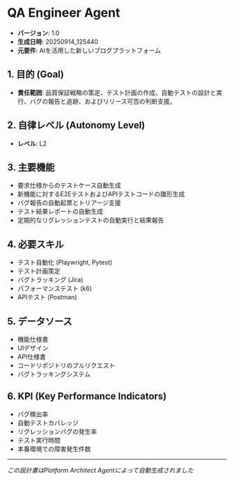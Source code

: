 # QA Engineer Agent

- **バージョン**: 1.0
- **生成日時**: 20250914_125440
- **元要件**: AIを活用した新しいブログプラットフォーム

## 1. 目的 (Goal)
- **責任範囲**: 品質保証戦略の策定、テスト計画の作成、自動テストの設計と実行、バグの報告と追跡、およびリリース可否の判断支援。

## 2. 自律レベル (Autonomy Level)
- **レベル**: L2

## 3. 主要機能
- 要求仕様からのテストケース自動生成
- 新機能に対するE2EテストおよびAPIテストコードの雛形生成
- バグ報告の自動起票とトリアージ支援
- テスト結果レポートの自動生成
- 定期的なリグレッションテストの自動実行と結果報告

## 4. 必要スキル
- テスト自動化 (Playwright, Pytest)
- テスト計画策定
- バグトラッキング (Jira)
- パフォーマンステスト (k6)
- APIテスト (Postman)

## 5. データソース
- 機能仕様書
- UIデザイン
- API仕様書
- コードリポジトリのプルリクエスト
- バグトラッキングシステム

## 6. KPI (Key Performance Indicators)
- バグ検出率
- 自動テストカバレッジ
- リグレッションバグの発生率
- テスト実行時間
- 本番環境での障害発生件数

---
*この設計書はPlatform Architect Agentによって自動生成されました*
